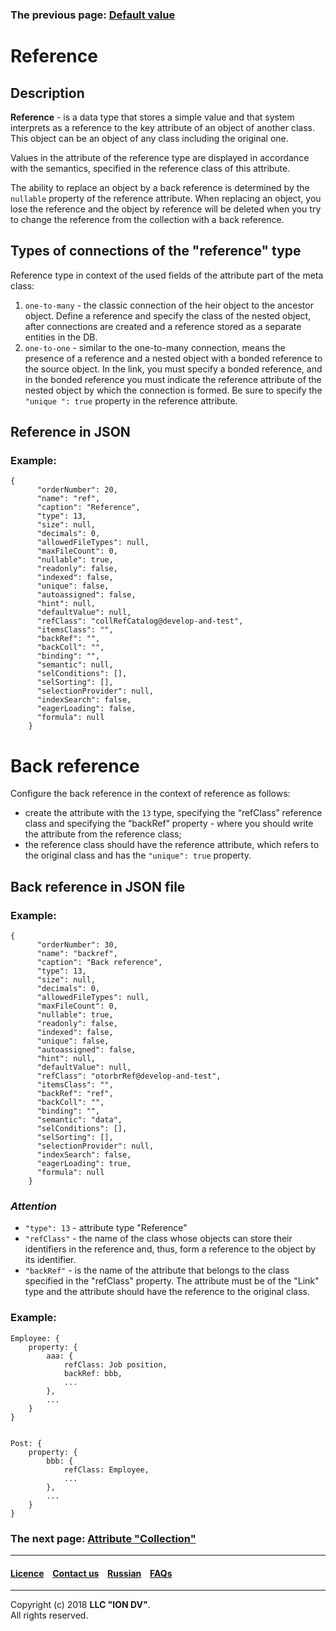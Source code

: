### The previous page: [Default value](/docs/en/2_system_description/metadata_structure/meta_class/atr_default_value.md)  
# Reference
## Description

**Reference** - is a data type that stores a simple value and that system interprets as a reference to the key attribute of an object of another class. This object can be an object of any class including the original one.

Values in the attribute of the reference type are displayed in accordance with the semantics, specified in the reference class of this attribute.

The ability to replace an object by a back reference is determined by the `nullable` property of the reference attribute. When replacing an object, you lose the reference and the object by reference will be deleted when you try to change the reference from the collection with a back reference.

## Types of connections of the "reference" type
Reference type in context of the used fields of the attribute part of the meta class:

1. `one-to-many` - the classic connection of the heir object to the ancestor object. Define a reference and specify the class of the nested object, after connections are created and a reference stored as a separate entities in the DB.
2. `one-to-one` - similar to the one-to-many connection, means the presence of a reference and a nested object with a bonded reference to the source object. In the link, you must specify a bonded reference, and in the bonded reference you must indicate the reference attribute of the nested object by which the connection is formed. Be sure to specify the `"unique ": true` property in the reference attribute. 

## Reference in JSON 

### Example:

```
{
      "orderNumber": 20,
      "name": "ref",
      "caption": "Reference",
      "type": 13,
      "size": null,
      "decimals": 0,
      "allowedFileTypes": null,
      "maxFileCount": 0,
      "nullable": true,
      "readonly": false,
      "indexed": false,
      "unique": false,
      "autoassigned": false,
      "hint": null,
      "defaultValue": null,
      "refClass": "collRefCatalog@develop-and-test",
      "itemsClass": "",
      "backRef": "",
      "backColl": "",
      "binding": "",
      "semantic": null,
      "selConditions": [],
      "selSorting": [],
      "selectionProvider": null,
      "indexSearch": false,
      "eagerLoading": false,
      "formula": null
    }
```  


# Back reference 

Configure the back reference in the context of reference as follows:
- create the attribute with the `13` type, specifying the “refClass” reference class and specifying the “backRef” property - where you should write the attribute from the reference class;
- the reference class should have the reference attribute, which refers to the original class and has the `"unique": true` property. 

## Back reference in JSON file

### Example:

```
{
      "orderNumber": 30,
      "name": "backref",
      "caption": "Back reference",
      "type": 13,
      "size": null,
      "decimals": 0,
      "allowedFileTypes": null,
      "maxFileCount": 0,
      "nullable": true,
      "readonly": false,
      "indexed": false,
      "unique": false,
      "autoassigned": false,
      "hint": null,
      "defaultValue": null,
      "refClass": "otorbrRef@develop-and-test",
      "itemsClass": "",
      "backRef": "ref",
      "backColl": "",
      "binding": "",
      "semantic": "data",
      "selConditions": [],
      "selSorting": [],
      "selectionProvider": null,
      "indexSearch": false,
      "eagerLoading": true,
      "formula": null
    }
```  

### *Attention* 
- `"type": 13` - attribute type "Reference"
- `"refClass"` - the name of the class whose objects can store their identifiers in the reference and, thus, form a reference to the object by its identifier.
- `"backRef"` - is the name of the attribute that belongs to the class specified in the "refClass" property. The attribute must be of the "Link" type and the attribute should have the reference to the original class.

### Example:
```
Employee: {
    property: {
        aaa: {
            refClass: Job position,
            backRef: bbb,
            ...
        },
        ...
    }
}
    
        
Post: {
    property: {
        bbb: {
            refClass: Employee,
            ...
        },    
        ...
    }
}
```


### The next page: [Attribute "Collection"](/docs/en/2_system_description/metadata_structure/meta_class/atr_itemclass_backcoll.md)
--------------------------------------------------------------------------  


 #### [Licence](/LICENCE.md) &ensp;  [Contact us](https://iondv.com) &ensp;  [Russian](/docs/ru/2_system_description/metadata_structure/meta_class/atr_ref_backref.md)   &ensp; [FAQs](/faqs.md)          



--------------------------------------------------------------------------  

Copyright (c) 2018 **LLC "ION DV"**.      
All rights reserved. 